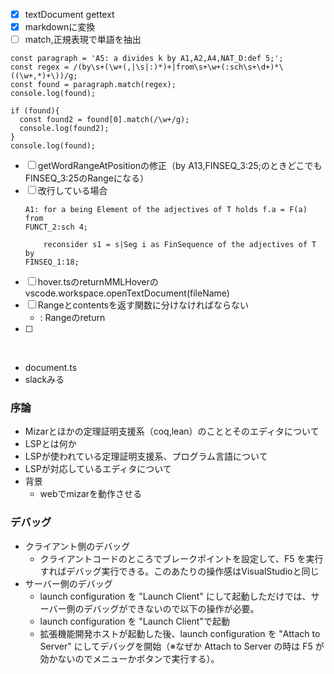 - [x] textDocument gettext
- [x] markdownに変換
- [ ] match,正規表現で単語を抽出
```
const paragraph = 'A5: a divides k by A1,A2,A4,NAT_D:def 5;';
const regex = /(by\s+(\w+(,|\s|:)*)+|from\s+\w+(:sch\s+\d+)*\((\w+,*)+\))/g;
const found = paragraph.match(regex);
console.log(found);

if (found){
  const found2 = found[0].match(/\w+/g);
  console.log(found2);
}
console.log(found);
```
- [ ] getWordRangeAtPositionの修正（by A13,FINSEQ_3:25;のときどこでもFINSEQ_3:25のRangeになる）
- [ ] 改行している場合
    ```
    A1: for a being Element of the adjectives of T holds f.a = F(a) from
    FUNCT_2:sch 4;
    ```
    ```
        reconsider s1 = s|Seg i as FinSequence of the adjectives of T by
    FINSEQ_1:18;
    ```
- [ ] hover.tsのreturnMMLHoverのvscode.workspace.openTextDocument(fileName)
- [ ] Rangeとcontentsを返す関数に分けなければならない
  - : Rangeのreturn
- [ ] 
  
<br>

- document.ts
- slackみる

### 序論
- Mizarとほかの定理証明支援系（coq,lean）のこととそのエディタについて
- LSPとは何か
- LSPが使われている定理証明支援系、プログラム言語について
- LSPが対応しているエディタについて
- 背景
  - webでmizarを動作させる 


### デバッグ
- クライアント側のデバッグ
  - クライアントコードのところでブレークポイントを設定して、F5 を実行すればデバッグ実行できる。このあたりの操作感はVisualStudioと同じ
- サーバー側のデバッグ
  - launch configuration を "Launch Client" にして起動しただけでは、サーバー側のデバッグができないので以下の操作が必要。
  - launch configuration を "Launch Client"で起動
  - 拡張機能開発ホストが起動した後、launch configuration を "Attach to Server" にしてデバッグを開始（※なぜか Attach to Server の時は F5 が効かないのでメニューかボタンで実行する）。
